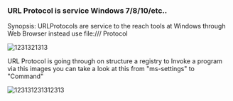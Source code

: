 ### URL Protocol is service Windows 7/8/10/etc..
Synopsis:
URLProtocols are service to the reach tools at Windows through Web Browser instead use file:/// Protocol

 ![1231321313](https://user-images.githubusercontent.com/25440152/47956386-4a606380-dfac-11e8-81a0-31e9c091e3ea.PNG)
 
 URL Protocol is going through on structure a registry to Invoke a program via this images you can take a look at this from "ms-settings" to "Command"
  
![123131231312313](https://user-images.githubusercontent.com/25440152/47956503-10905c80-dfae-11e8-91bd-200f5b2f99a1.PNG)

